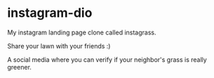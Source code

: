 # instagram-dio
My instagram landing page clone called instagrass.

Share your lawn with your friends :)

A social media where you can verify if your neighbor's grass is really greener.
